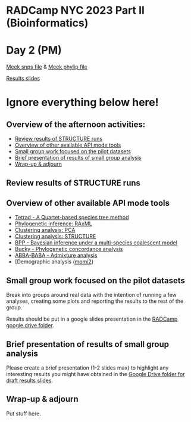 # RADCamp NYC 2023 Part II (Bioinformatics)
# Day 2 (PM)

[Meek snps file](data/Meek/Meek.snps.hdf5) & [Meek phylip file](data/Meek/Meek.phy)


[Results slides](https://docs.google.com/presentation/d/1oEwbGtq0dPsRSfB4x2PohbKan9SIqRKSpujCUN3tJGA/edit#slide=id.p)


# Ignore everything below here!


## Overview of the afternoon activities:
* [Review results of STRUCTURE runs](#review-results-of-STRUCTURE-runs)
* [Overview of other available API mode tools](#overview-of-other-available-API-mode-tools)
* [Small group work focused on the pilot datasets](#small-group-work-focused-on-the-pilot-datasets)
* [Brief presentation of results of small group analysis](#brief-presentation-of-results-of-small-group-analysis)
* [Wrap-up & adjourn](#wrap-up-&-adjourn)




## Review results of STRUCTURE runs

## Overview of other available API mode tools

* [Tetrad - A Quartet-based species tree method](https://nbviewer.jupyter.org/github/dereneaton/ipyrad/blob/master/tests/cookbook-tetrad.ipynb)
* [Phylogenetic inference: RAxML](06_RAxML_API.md)
* [Clustering analysis: PCA](04_PCA_API.md)
* [Clustering analysis: STRUCTURE](05_STRUCTURE_API.md)
* [BPP - Bayesian inference under a multi-species coalescent model](https://nbviewer.jupyter.org/github/dereneaton/ipyrad/blob/master/tests/cookbook-bpp-species-delimitation.ipynb)
* [Bucky - Phylogenetic concordance analysis](https://nbviewer.jupyter.org/github/dereneaton/ipyrad/blob/master/tests/cookbook-bucky.ipynb)
* [ABBA-BABA - Admixture analysis](https://nbviewer.jupyter.org/github/dereneaton/ipyrad/blob/master/tests/cookbook-abba-baba.ipynb)
* [Demographic analysis ([momi2](07_momi2_API.md))

## Small group work focused on the pilot datasets
Break into groups around real data with the intention of running a few analyses,
creating some plots and reporting the results to the rest of the group.

Results should be put in a google slides presentation in the [RADCamp google
drive folder](https://drive.google.com/drive/folders/1Nvu6n1PSS5OETiwievADpWEyu-xNbBV2).

## Brief presentation of results of small group analysis
Please create a brief presentation (1-2 slides max) to highlight any interesting
results you might have obtained in the [Google Drive folder for draft results slides](https://drive.google.com/drive/folders/1Nvu6n1PSS5OETiwievADpWEyu-xNbBV2?usp=sharing).

## Wrap-up & adjourn
Put stuff here.
